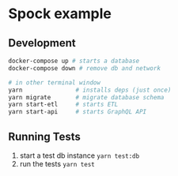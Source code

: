 # Spock example

## Development

```sh
docker-compose up # starts a database
docker-compose down # remove db and network 

# in other terminal window
yarn               # installs deps (just once)
yarn migrate       # migrate database schema
yarn start-etl     # starts ETL
yarn start-api     # starts GraphQL API
```

## Running Tests

1.  start a test db instance `yarn test:db`
2.  run the tests `yarn test`
